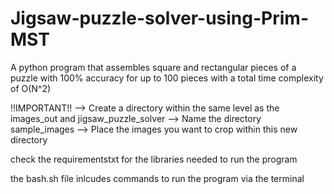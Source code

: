 # Jigsaw-puzzle-solver-using-Prim-MST
A python program that assembles square and rectangular pieces of a puzzle with 100% accuracy for up to 100 pieces with a total time complexity of O(N^2)

!!IMPORTANT!!
--> Create a directory within the same level as the images_out and jigsaw_puzzle_solver
--> Name the directory sample_images
--> Place the images you want to crop within this new directory

check the requirementstxt for the libraries needed to run the program

the bash.sh file inlcudes commands to run the program via the terminal
